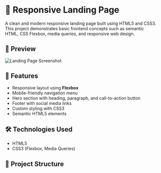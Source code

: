 # 🚀 Responsive Landing Page

A clean and modern responsive landing page built using HTML5 and CSS3. This project demonstrates basic frontend concepts such as semantic HTML, CSS Flexbox, media queries, and responsive web design.

## 📸 Preview

![Landing Page Screenshot]("https://github.com/AmruthaPithani/Responsive-landing-page/commit/0517c19f08cfcf762db6a5fdfd22e293539da53b") <!-- Replace with actual screenshot if available -->

## 🔧 Features

- Responsive layout using **Flexbox**
- Mobile-friendly navigation menu
- Hero section with heading, paragraph, and call-to-action button
- Footer with social media links
- Custom styling with CSS3
- Semantic HTML5 elements

## 🛠 Technologies Used

- HTML5
- CSS3 (Flexbox, Media Queries)

## 📂 Project Structure

